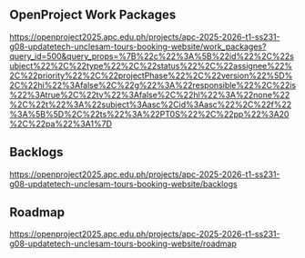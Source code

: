 
## OpenProject Work Packages
https://openproject2025.apc.edu.ph/projects/apc-2025-2026-t1-ss231-g08-updatetech-unclesam-tours-booking-website/work_packages?query_id=500&query_props=%7B%22c%22%3A%5B%22id%22%2C%22subject%22%2C%22type%22%2C%22status%22%2C%22assignee%22%2C%22priority%22%2C%22projectPhase%22%2C%22version%22%5D%2C%22hi%22%3Afalse%2C%22g%22%3A%22responsible%22%2C%22is%22%3Atrue%2C%22tv%22%3Afalse%2C%22hl%22%3A%22none%22%2C%22t%22%3A%22subject%3Aasc%2Cid%3Aasc%22%2C%22f%22%3A%5B%5D%2C%22ts%22%3A%22PT0S%22%2C%22pp%22%3A20%2C%22pa%22%3A1%7D 

## Backlogs
https://openproject2025.apc.edu.ph/projects/apc-2025-2026-t1-ss231-g08-updatetech-unclesam-tours-booking-website/backlogs

## Roadmap 
https://openproject2025.apc.edu.ph/projects/apc-2025-2026-t1-ss231-g08-updatetech-unclesam-tours-booking-website/roadmap
